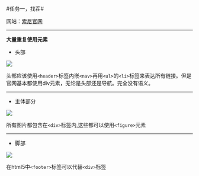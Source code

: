 #任务一，找茬#

网站：[索尼官网](http://www.sony.com.cn/)

-----


**大量重复使用元素**


- 头部

![](http://i.imgur.com/MBA93q6.png)

头部应该使用`<header>`标签内嵌`<nav>`再用`<ul>`的`<li>`标签来表达所有链接。但是官网基本都使用div元素，无论是头部还是导航。完全没有语义。

----

- 主体部分

![](http://i.imgur.com/1Z8pOqs.jpg)

所有图片都包含在`<div>`标签内,这些都可以使用`<figure>`元素

----
- 脚部

![](http://i.imgur.com/ZzLmm2f.png)

在html5中`<footer>`标签可以代替`<div>`标签

